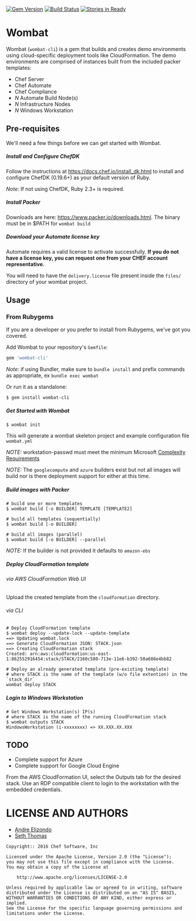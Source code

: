 [![Gem Version](https://badge.fury.io/rb/wombat-cli.svg)](http://badge.fury.io/rb/wombat-cli)
[![Build Status](https://travis-ci.org/chef-cft/wombat.svg?branch=master)](https://travis-ci.org/chef-cft/wombat)
[![Stories in Ready](https://badge.waffle.io/chef-cft/wombat.png?label=ready&title=Ready)](https://waffle.io/chef-cft/wombat)

# Wombat
Wombat (`wombat-cli`) is a gem that builds and creates demo environments using cloud-specific deployment
tools like CloudFormation. The demo environments are comprised of instances built
from the included packer templates:

* Chef Server
* Chef Automate
* Chef Compliance
* _N_ Automate Build Node(s)
* _N_ Infrastructure Nodes
* _N_ Windows Workstation

## Pre-requisites

We'll need a few things before we can get started with Wombat.

##### Install and Configure ChefDK

Follow the instructions at https://docs.chef.io/install_dk.html to install and configure ChefDK (0.19.6+) as your default version of Ruby.

*Note:* If not using ChefDK, Ruby 2.3+ is required.

##### Install Packer

Downloads are here: https://www.packer.io/downloads.html. The binary must be in $PATH for `wombat build`

##### Download your Automate license key
Automate requires a valid license to activate successfully. **If you do
not have a license key, you can request one from your CHEF account
representative.**

You will need to have the `delivery.license` file present inside  the `files/`
directory of your wombat project.

## Usage

### From Rubygems

If you are a developer or you prefer to install from Rubygems, we've got you covered.

Add Wombat to your repository's `Gemfile`:

```ruby
gem 'wombat-cli'
```

*Note:* if using Bundler, make sure to `bundle install` and prefix commands as appropriate, ex `bundle exec wombat`


Or run it as a standalone:

```shell
$ gem install wombat-cli
```

##### Get Started with Wombat

```
$ wombat init
```

This will generate a wombat skeleton project and example configuration file `wombat.yml`

*NOTE:* workstation-passwd must meet the minimum Microsoft [Complexity Requirements](https://technet.microsoft.com/en-us/library/hh994562(v=ws.11).aspx)

*NOTE:* The `googlecompute` and `azure` builders exist but not all images will build nor is there deployment support for either at this time.

##### Build images with Packer

```
# build one or more templates
$ wombat build [-o BUILDER] TEMPLATE [TEMPLATE2]

# build all templates (sequentially)
$ wombat build [-o BUILDER]

# build all images (parallel)
$ wombat build [-o BUILDER] --parallel
```

*NOTE:* If the builder is not provided it defaults to `amazon-ebs`

##### Deploy CloudFormation template

###### via AWS CloudFormation Web UI

Upload the created template from the `cloudformation` directory.

###### via CLI

```
# Deploy CloudFormation template
$ wombat deploy --update-lock --update-template
==> Updating wombat.lock
==> Generate CloudFormation JSON: STACK.json
==> Creating CloudFormation stack
Created: arn:aws:cloudformation:us-east-1:862552916454:stack/STACK/2160c580-713e-11e6-b392-50a686e4bb82
```

```
# Deploy an already generated template (pre-existing template)
# where STACK is the name of the template (w/o file extention) in the `stack_dir`
wombat deploy STACK
```

##### Login to Windows Workstation

```
# Get Windows Workstation(s) IP(s)
# where STACK is the name of the running CloudFormation stack
$ wombat outputs STACK
WindowsWorkstation (i-xxxxxxxx) => XX.XXX.XX.XXX
```

## TODO

* Complete support for Azure
* Complete support for Google Cloud Engine

From the AWS CloudFormation UI, select the Outputs tab for the desired stack.
Use an RDP compatible client to login to the workstation with the embedded credentials.

LICENSE AND AUTHORS
===================
* [Andre Elizondo](https://github.com/andrewelizondo)
* [Seth Thomas](https://github.com/cheeseplus)

```text
Copyright:: 2016 Chef Software, Inc

Licensed under the Apache License, Version 2.0 (the "License");
you may not use this file except in compliance with the License.
You may obtain a copy of the License at

    http://www.apache.org/licenses/LICENSE-2.0

Unless required by applicable law or agreed to in writing, software
distributed under the License is distributed on an "AS IS" BASIS,
WITHOUT WARRANTIES OR CONDITIONS OF ANY KIND, either express or implied.
See the License for the specific language governing permissions and
limitations under the License.
```
